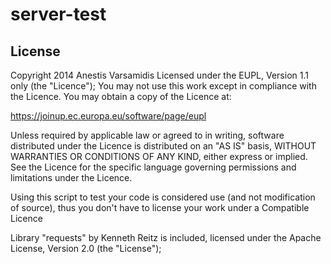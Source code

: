 server-test
===========

## License

Copyright 2014 Anestis Varsamidis
Licensed under the EUPL, Version 1.1 only (the "Licence");
You may not use this work except in compliance with the Licence.
You may obtain a copy of the Licence at:

https://joinup.ec.europa.eu/software/page/eupl

Unless required by applicable law or agreed to in writing,
software distributed under the Licence is distributed on an "AS IS" basis,
WITHOUT WARRANTIES OR CONDITIONS OF ANY KIND, either express or implied.
See the Licence for the specific language governing permissions and limitations under the Licence.


Using this script to test your code is considered use (and not modification
of source), thus you don't have to license your work under a Compatible Licence

Library "requests" by Kenneth Reitz is included, licensed under
the Apache License, Version 2.0 (the "License");
